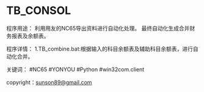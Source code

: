 # TB_CONSOL

程序用途：
利用用友的NC65导出资料进行自动化处理。
最终自动化生成合并财务报表及余额表。

程序详情：
1.TB_combine.bat:根据输入的科目余额表及辅助科目余额表，进行自动化合并。

关键词：
#NC65 #YONYOU #Python #win32com.client

copyright：sunson89@gmail.com